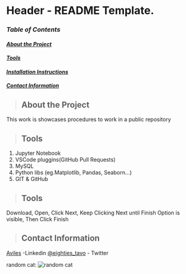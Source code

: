 # **Header - README Template.**

###  *Table of Contents* 
#### *[About the Project](#about_the_project)*
#### *[Tools](#tools)*
#### *[Installation Instructions](#installation_instructions)*
#### *[Contact Information](#contact)*

<a class="anchor" id="about the project"></a>
>## About the Project
<!-- Include a summary of the project here:-->
This work is showcases procedures to work in a public repository 

<a class="anchor" id="tools"></a>
>## Tools
<!-- Include a list of the tools used in the project:-->
1. Jupyter Notebook
2. VSCode pluggins(GitHub Pull Requests)
3. MySQL
4. Python libs (eg.Matplotlib, Pandas, Seaborn...)
5. GIT & GitHub

<a class="anchor" id="installation_instructions"></a>
>## Tools
<!-- Installation Instructions:-->
Download, Open, Click Next, Keep Clicking Next until Finish Option is visible, Then Click Finish

<a class="anchor" id="contact"></a>
>## Contact Information
[Aviles](https://www.linkedin.com/in/avilés-franco-20255870) -Linkedin
[@eighties_tavo](https://twitter.com/eighties_tavo) - Twitter

random cat:
![random cat](https://cataas.com/cat/gif "cataas - markdown")